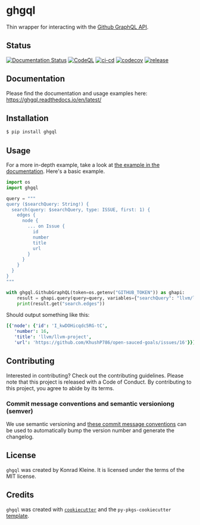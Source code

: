 # ghgql

Thin wrapper for interacting with the [Github GraphQL API](https://docs.github.com/en/graphql).

## Status

[![Documentation Status](https://readthedocs.org/projects/ghgql/badge/?version=latest)](https://ghgql.readthedocs.io/en/latest/?badge=latest)
[![CodeQL](https://github.com/kwk/ghgql/actions/workflows/codeql.yml/badge.svg)](https://github.com/kwk/ghgql/actions/workflows/codeql.yml)
[![ci-cd](https://github.com/kwk/ghgql/actions/workflows/ci-cd.yml/badge.svg)](https://github.com/kwk/ghgql/actions/workflows/ci-cd.yml)
[![codecov](https://codecov.io/gh/kwk/ghgql/branch/main/graph/badge.svg?token=ASSPTOL3JU)](https://codecov.io/gh/kwk/ghgql)
[![release](https://img.shields.io/github/release/kwk/ghgql.svg)](https://github.com/kwk/ghgql/releases)

## Documentation

Please find the documentation and usage examples here: https://ghgql.readthedocs.io/en/latest/

## Installation

```bash
$ pip install ghgql
```

## Usage

For a more in-depth example, take a look at [the example in the documentation](https://ghgql.readthedocs.io/en/latest/example.html). Here's a basic example.

```python
import os
import ghgql

query = """
query ($searchQuery: String!) {
  search(query: $searchQuery, type: ISSUE, first: 1) {
    edges {
      node {
        ... on Issue {
          id
          number
          title
          url
        }
      }
    }
  }
}
"""

with ghgql.GithubGraphQL(token=os.getenv("GITHUB_TOKEN")) as ghapi:
    result = ghapi.query(query=query, variables={"searchQuery": "llvm/llvm-project"})
    print(result.get("search.edges"))
```

Should output something like this:

```yaml
[{'node': {'id': 'I_kwDOHicqdc5RG-tC',
   'number': 16,
   'title': 'llvm/llvm-project',
   'url': 'https://github.com/KhushP786/open-sauced-goals/issues/16'}}]
```

## Contributing

Interested in contributing? Check out the contributing guidelines. Please note that this project is released with a Code of Conduct. By contributing to this project, you agree to abide by its terms.

### Commit message conventions and semantic versioniong (semver)

We use semantic versioning and [these commit message conventions](https://www.conventionalcommits.org/en/v1.0.0/)
can be used to automatically bump the version number and generate the changelog.

## License

`ghgql` was created by Konrad Kleine. It is licensed under the terms of the MIT license.

## Credits

`ghgql` was created with [`cookiecutter`](https://cookiecutter.readthedocs.io/en/latest/) and the `py-pkgs-cookiecutter` [template](https://github.com/py-pkgs/py-pkgs-cookiecutter).

